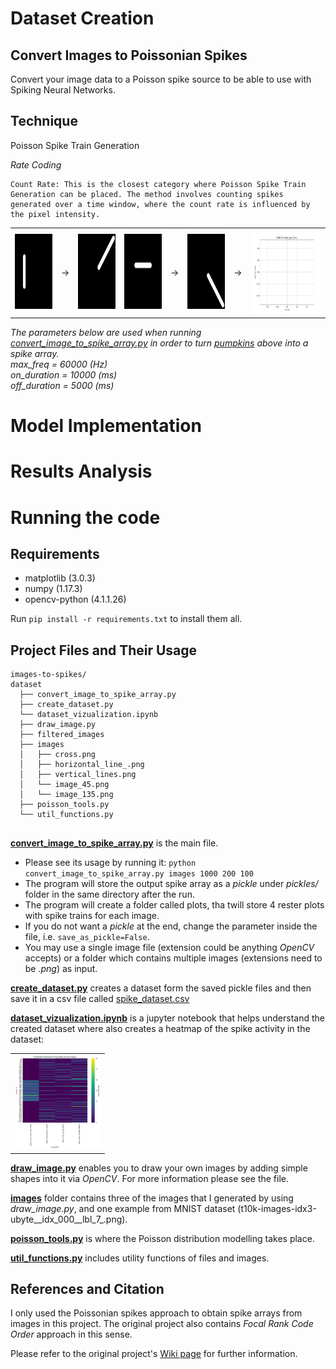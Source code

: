 # Dataset Creation

## Convert Images to Poissonian Spikes

Convert your image data to a Poisson spike source to be able to use with Spiking Neural Networks.
## Technique


Poisson Spike Train Generation


  *Rate Coding*


    Count Rate: This is the closest category where Poisson Spike Train Generation can be placed. The method involves counting spikes generated over a time window, where the count rate is influenced by the pixel intensity.

<div align="center">
  <table>
    <tr>
      <td> <img src="images\angle_0_pos_0_var_0.png" alt="Vertical Line" height="120"> </td>
      <td> &rarr; </td>
      <td> <img src="images\angle_45_corner_1_var_28.png" alt= "45 degrees Line"  height="120"> </td>
      <td> <img src="images\angle_90_pos_1_var_40.png" alt= "Horizontal Line"  height="120"> </td>
      <td> &rarr; </td>
      <td> <img src="images\angle_135_corner_3_var_49.png" alt="135 degrees Line" height="120"> </td>
      <td> &rarr; </td>
      <td> <img src="raster_plots\raster_plot_angle_0_pos_0_var_0.png" alt="Horizontal Line-SpikesPlot" height="135"> </td> 
    </tr>
  </table>
</div>  

<i>
  The parameters below are used when running <a href="convert_image_to_spike_array.py">convert_image_to_spike_array.py</a> in order to turn <a href="https://unsplash.com/photos/KnZDAYgRsz8">pumpkins</a> above into a spike array. 
  <br> max_freq = 60000 (Hz)
  <br> on_duration = 10000 (ms)
  <br> off_duration = 5000 (ms)
</i>


# Model Implementation 

# Results Analysis 

# Running the code 

## Requirements
* matplotlib (3.0.3)
* numpy (1.17.3)
* opencv-python (4.1.1.26)

Run `pip install -r requirements.txt` to install them all.

## Project Files and Their Usage
```
images-to-spikes/
dataset
  ├── convert_image_to_spike_array.py
  ├── create_dataset.py
  └── dataset_vizualization.ipynb
  ├── draw_image.py
  ├── filtered_images
  ├── images
  │   ├── cross.png
  │   ├── horizontal_line_.png
  │   ├── vertical_lines.png
  │   └── image_45.png
  │   └── image_135.png
  ├── poisson_tools.py
  └── util_functions.py


```
**[convert_image_to_spike_array.py](convert_image_to_spike_array.py)** is the main file. 
  - Please see its usage by running it: `python convert_image_to_spike_array.py images 1000 200 100`
  - The program will store the output spike array as a _pickle_ under _pickles/_ folder in the same directory after the run. 
  - The program will create a folder called plots, tha twill store 4 rester plots with spike trains for each image. 
  - If you do not want a _pickle_ at the end, change the parameter inside the file, i.e. `save_as_pickle=False`.
  - You may use a single image file (extension could be anything _OpenCV_ accepts) or a folder which contains multiple images (extensions need to be _.png_) as input.

**[create_dataset.py](create_dataset.py)** creates a dataset form the saved pickle files and then save it in a csv file called        [spike_dataset.csv](spike_dataset.csv) 

**[dataset_vizualization.ipynb](dataset_vizualization.ipynb)** is a jupyter notebook that helps understand the created dataset where also creates a heatmap of the spike activity in the dataset: 
<div align="center">
  <table>
    <tr>
      <td> <img src="vizualizations/output_heatmap.png" alt="Spike Dataset Heatmap" height="150"> </td>
    </tr>
  </table>
</div> 

**[draw_image.py](draw_image.py)** enables you to draw your own images by adding simple shapes into it via _OpenCV_. For more information please see the file.

**[images](images/)** folder contains three of the images that I generated by using _draw_image.py_, and one example from MNIST dataset (t10k-images-idx3-ubyte__idx_000__lbl_7_.png).

**[poisson_tools.py](poisson_tools.py)** is where the Poisson distribution modelling takes place.

**[util_functions.py](util_functions.py)** includes utility functions of files and images.

## References and Citation
I only used the Poissonian spikes approach to obtain spike arrays from images in this project. The original project also contains _Focal Rank Code Order_ approach in this sense.

Please refer to the original project's [Wiki page](https://github.com/NEvision/NE15/wiki) for further information.
